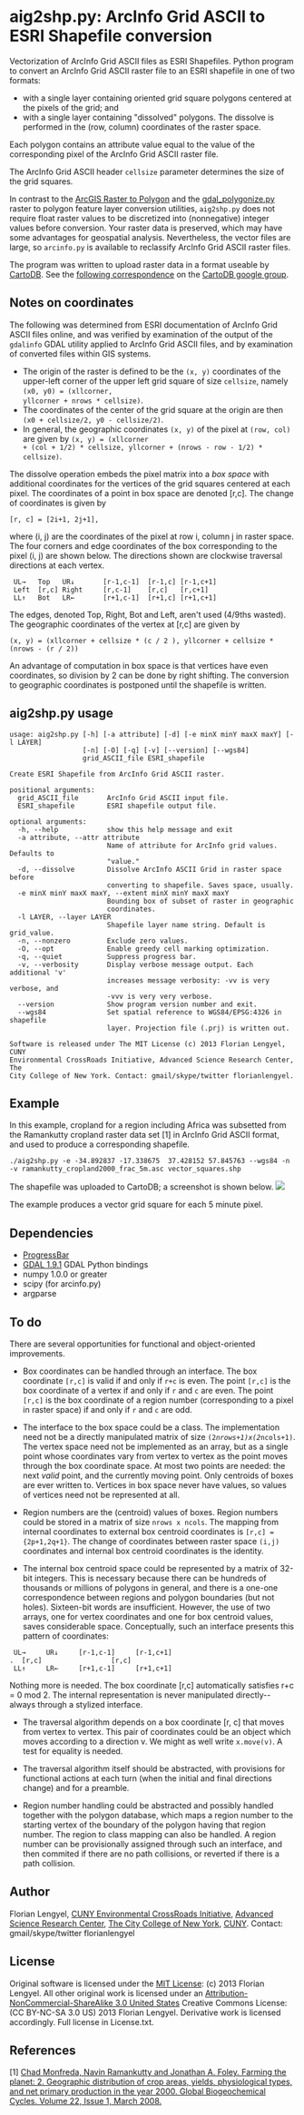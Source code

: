 aig2shp.py: ArcInfo Grid ASCII to ESRI Shapefile conversion
=====================
Vectorization of ArcInfo Grid ASCII files as ESRI Shapefiles. 
Python program to convert an ArcInfo Grid ASCII raster file to an ESRI 
shapefile in one of two formats: 

* with a single layer containing oriented grid square polygons centered at the pixels of the grid; and
* with a single layer containing "dissolved" polygons. The dissolve is performed
in the (row, column) coordinates of the raster space. 

Each polygon contains an attribute value equal to the value of the corresponding pixel of the ArcInfo Grid ASCII raster file. 

The ArcInfo Grid ASCII header <code>cellsize</code> parameter
determines the size of the grid squares. 

In contrast to the [ArcGIS Raster to Polygon](http://help.arcgis.com/en/arcgisdesktop/10.0/help/index.html#//001200000008000000) and the [gdal_polygonize.py](http://www.gdal.org/gdal_polygonize.html) 
raster to polygon feature layer conversion utilities, <code>aig2shp.py</code> does not require 
float raster values to be discretized into (nonnegative) integer values before conversion.  Your 
raster data is preserved, which may have some advantages for geospatial analysis.  Nevertheless,
the vector files are large, so `arcinfo.py` is available to reclassify ArcInfo Grid ASCII raster
files. 


The program was written to upload raster data in a format useable by 
[CartoDB](http://www.cartodb.com). See the [following correspondence](https://groups.google.com/d/msg/cartodb/fbjRhgO-AMo/x8Mfy_Z_8DgJ) on the [CartoDB google group](https://groups.google.com/forum/?fromgroups=#!forum/cartodb).

## Notes on coordinates ##
The following was determined from ESRI documentation of ArcInfo Grid ASCII 
files online, and was verified by examination of the output of the 
<code>gdalinfo</code> GDAL utility applied to ArcInfo Grid ASCII files, and 
by examination of converted files within GIS systems.
* The origin of the raster is defined to be the <code>(x, y)</code> coordinates of the upper-left corner of the upper left grid square of size <code>cellsize</code>, namely <code>(x0, y0) = (xllcorner, yllcorner + nrows * cellsize)</code>. 
* The coordinates of the center of the grid square at the origin are then <code>(x0 + cellsize/2, y0 - cellsize/2)</code>. 
* In general, the geographic coordinates <code>(x, y)</code> of the pixel at 
<code>(row, col)</code> are given by <code>(x, y) = (xllcorner + (col + 1/2) * cellsize, yllcorner + (nrows - row - 1/2) * cellsize)</code>.

The dissolve operation embeds the pixel matrix into a _box space_ with
additional coordinates for the vertices of the grid squares centered
at each pixel. The coordinates of a point in box space are denoted [r,c]. 
The change of coordinates is given by 
```
[r, c] = [2i+1, 2j+1], 
```
where (i, j) are the coordinates of the pixel at row i, column j in raster space. 
The four corners and edge coordinates of the box corresponding to the 
pixel (i, j) are shown below. The directions shown are clockwise traversal 
directions at each vertex.
```
 UL→   Top   UR↓       [r-1,c-1]  [r-1,c] [r-1,c+1]
 Left  [r,c] Right     [r,c-1]    [r,c]   [r,c+1]
 LL↑   Bot   LR←       [r+1,c-1]  [r+1,c] [r+1,c+1]
```
The edges, denoted Top, Right, Bot and Left, aren't used (4/9ths wasted). The
geographic coordinates of the vertex at [r,c] are given by
```
(x, y) = (xllcorner + cellsize * (c / 2 ), yllcorner + cellsize * (nrows - (r / 2)) 
```
An advantage of computation in box space is that vertices have even coordinates,
so division by 2 can be done by right shifting. The conversion to geographic
coordinates is postponed until the shapefile is written.

    
## aig2shp.py usage ##
```
usage: aig2shp.py [-h] [-a attribute] [-d] [-e minX minY maxX maxY] [-l LAYER]
                  [-n] [-O] [-q] [-v] [--version] [--wgs84]
                  grid_ASCII_file ESRI_shapefile

Create ESRI Shapefile from ArcInfo Grid ASCII raster.

positional arguments:
  grid_ASCII_file       ArcInfo Grid ASCII input file.
  ESRI_shapefile        ESRI shapefile output file.

optional arguments:
  -h, --help            show this help message and exit
  -a attribute, --attr attribute
                        Name of attribute for ArcInfo grid values. Defaults to
                        "value."
  -d, --dissolve        Dissolve ArcInfo ASCII Grid in raster space before
                        converting to shapefile. Saves space, usually.
  -e minX minY maxX maxY, --extent minX minY maxX maxY
                        Bounding box of subset of raster in geographic
                        coordinates.
  -l LAYER, --layer LAYER
                        Shapefile layer name string. Default is grid_value.
  -n, --nonzero         Exclude zero values.
  -O, --opt             Enable greedy cell marking optimization.
  -q, --quiet           Suppress progress bar.
  -v, --verbosity       Display verbose message output. Each additional 'v'
                        increases message verbosity: -vv is very verbose, and
                        -vvv is very very verbose.
  --version             Show program version number and exit.
  --wgs84               Set spatial reference to WGS84/EPSG:4326 in shapefile
                        layer. Projection file (.prj) is written out.

Software is released under The MIT License (c) 2013 Florian Lengyel, CUNY
Environmental CrossRoads Initiative, Advanced Science Research Center, The
City College of New York. Contact: gmail/skype/twitter florianlengyel.
```

## Example ##
In this example, cropland for a region including Africa was subsetted from the 
Ramankutty cropland raster data set [1] in ArcInfo Grid ASCII format, and used 
to produce a corresponding shapefile. 
``` 
./aig2shp.py -e -34.892837 -17.338675  37.428152 57.845763 --wgs84 -n -v ramankutty_cropland2000_frac_5m.asc vector_squares.shp
```
The shapefile was uploaded to CartoDB; a screenshot is shown below.
[<img src="https://raw.github.com/flengyel/ArcInfoGrid2Shapefile/master/AfricaCropland.png">](https://raw.github.com/flengyel/ArcInfoGrid2Shapefile/master/AfricaCropland.png)

The example produces a vector grid square for each 5 minute pixel.
## Dependencies ##
* [ProgressBar](http://code.google.com/p/python-progressbar/)
* [GDAL 1.9.1](http://pypi.python.org/pypi/GDAL/) GDAL Python bindings
* numpy 1.0.0 or greater
* scipy (for arcinfo.py)
* argparse

## To do ##
There are several opportunities for functional and object-oriented improvements.

* Box coordinates can be handled through an interface. The box coordinate 
<code>[r,c]</code> is valid if and only if <code>r+c</code> is even. 
The point <code>[r,c]</code> is the box coordinate of a vertex if and only if
<code>r</code> and <code>c</code> are even. The point <code>[r,c]</code> is
the box coordinate of a region number (corresponding to a pixel in raster
space) if and only if <code>r</code> and <code>c</code> are odd.

* The interface to the box space could be a class. The implementation need not 
be a directly manipulated matrix of size <code>(2*nrows+1)x(2*ncols+1)</code>. 
The vertex space need not be implemented as an array, but as a single point
whose coordinates vary from vertex to vertex as the point moves through the
box coordinate space. At most two points are needed: the next *valid* point,
and the currently moving point. Only centroids of boxes
are ever written to. Vertices in box space never have values, so values of
vertices need not be represented at all.

* Region numbers are the (centroid) values of boxes.  Region numbers could be 
stored in a matrix of size <code>nrows x ncols</code>. The mapping from 
internal coordinates to external box centroid coordinates is 
<code>[r,c] = {2p+1,2q+1}</code>.  The change of coordinates between 
raster space <code>(i,j)</code> coordinates and internal box centroid 
coordinates is the identity.

* The internal box centroid space could be represented by a matrix of 32-bit 
integers. This is necessary because there can be hundreds of thousands or 
millions of polygons in general, and there is a one-one correspondence
between regions and polygon boundaries (but not holes). Sixteen-bit words are 
insufficient. However, the use of two arrays, one for vertex coordinates and 
one for box centroid values, saves considerable space. Conceptually, such an 
interface presents this pattern of coordinates:
```
 UL→     UR↓     [r-1,c-1]     [r-1,c+1]
.  [r,c]                 [r,c]
 LL↑     LR←     [r+1,c-1]     [r+1,c+1]
```
Nothing more is needed. The box coordinate [r,c] automatically satisfies
r+c = 0 mod 2. The internal representation is never manipulated directly--always
through a stylized interface. 

* The traversal algorithm depends on a box coordinate [r, c] that moves 
from vertex to vertex. This pair of coordinates could be an object which moves
according to a direction v. We might as well write <code>x.move(v)</code>. A
test for equality is needed.

* The traversal algorithm itself should be abstracted, with provisions for
functional actions at each turn (when the initial and final directions change) 
and for a preamble.

* Region number handling could be abstracted and possibly handled together
with the polygon database, which maps a region number to the starting vertex
of the boundary of the polygon having that region number. The region to class
mapping can also be handled. A region number can be provisionally assigned
through such an interface, and then commited if there are no path collisions,
or reverted if there is a path collision.

## Author ##
Florian Lengyel, [CUNY Environmental CrossRoads Initiative](http://asrc.cuny.edu/crossroads), 
[Advanced Science Research Center](http://asrc.cuny.edu/crossroads),
[The City College of New York](http://www.ccny.cuny.edu), [CUNY](http://www.cuny.edu).  Contact: gmail/skype/twitter florianlengyel 

## License ##
Original software is licensed under the [MIT License](http://opensource.org/licenses/MIT): (c) 2013 Florian Lengyel. All other original work is licensed under an [Attribution-NonCommercial-ShareAlike 3.0 United States](http://creativecommons.org/licenses/by-nc-sa/3.0/us/) 
Creative Commons License: (CC BY-NC-SA 3.0 US) 2013 Florian Lengyel. Derivative work is licensed accordingly.  Full license in License.txt.

## References ##
[1] [Chad Monfreda, Navin Ramankutty and Jonathan A. Foley. Farming the planet: 2. Geographic distribution of crop areas, yields, physiological types, and net primary production in the year 2000. Global Biogeochemical Cycles. Volume 22, Issue 1, March 2008.](http://dx.doi.org/10.1029/2007GB002947)

